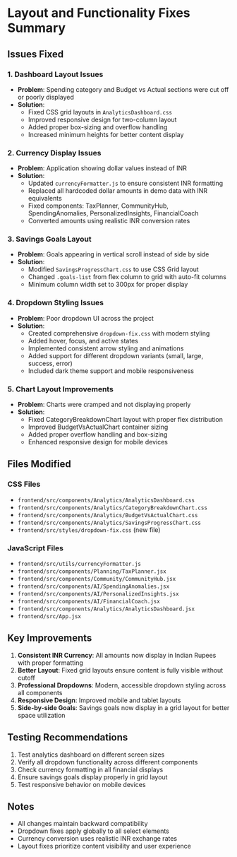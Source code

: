 # Layout and Functionality Fixes Summary

## Issues Fixed

### 1. Dashboard Layout Issues
- **Problem**: Spending category and Budget vs Actual sections were cut off or poorly displayed
- **Solution**: 
  - Fixed CSS grid layouts in `AnalyticsDashboard.css`
  - Improved responsive design for two-column layout
  - Added proper box-sizing and overflow handling
  - Increased minimum heights for better content display

### 2. Currency Display Issues
- **Problem**: Application showing dollar values instead of INR
- **Solution**:
  - Updated `currencyFormatter.js` to ensure consistent INR formatting
  - Replaced all hardcoded dollar amounts in demo data with INR equivalents
  - Fixed components: TaxPlanner, CommunityHub, SpendingAnomalies, PersonalizedInsights, FinancialCoach
  - Converted amounts using realistic INR conversion rates

### 3. Savings Goals Layout
- **Problem**: Goals appearing in vertical scroll instead of side by side
- **Solution**:
  - Modified `SavingsProgressChart.css` to use CSS Grid layout
  - Changed `.goals-list` from flex column to grid with auto-fit columns
  - Minimum column width set to 300px for proper display

### 4. Dropdown Styling Issues
- **Problem**: Poor dropdown UI across the project
- **Solution**:
  - Created comprehensive `dropdown-fix.css` with modern styling
  - Added hover, focus, and active states
  - Implemented consistent arrow styling and animations
  - Added support for different dropdown variants (small, large, success, error)
  - Included dark theme support and mobile responsiveness

### 5. Chart Layout Improvements
- **Problem**: Charts were cramped and not displaying properly
- **Solution**:
  - Fixed CategoryBreakdownChart layout with proper flex distribution
  - Improved BudgetVsActualChart container sizing
  - Added proper overflow handling and box-sizing
  - Enhanced responsive design for mobile devices

## Files Modified

### CSS Files
- `frontend/src/components/Analytics/AnalyticsDashboard.css`
- `frontend/src/components/Analytics/CategoryBreakdownChart.css`
- `frontend/src/components/Analytics/BudgetVsActualChart.css`
- `frontend/src/components/Analytics/SavingsProgressChart.css`
- `frontend/src/styles/dropdown-fix.css` (new file)

### JavaScript Files
- `frontend/src/utils/currencyFormatter.js`
- `frontend/src/components/Planning/TaxPlanner.jsx`
- `frontend/src/components/Community/CommunityHub.jsx`
- `frontend/src/components/AI/SpendingAnomalies.jsx`
- `frontend/src/components/AI/PersonalizedInsights.jsx`
- `frontend/src/components/AI/FinancialCoach.jsx`
- `frontend/src/components/Analytics/AnalyticsDashboard.jsx`
- `frontend/src/App.jsx`

## Key Improvements

1. **Consistent INR Currency**: All amounts now display in Indian Rupees with proper formatting
2. **Better Layout**: Fixed grid layouts ensure content is fully visible without cutoff
3. **Professional Dropdowns**: Modern, accessible dropdown styling across all components
4. **Responsive Design**: Improved mobile and tablet layouts
5. **Side-by-side Goals**: Savings goals now display in a grid layout for better space utilization

## Testing Recommendations

1. Test analytics dashboard on different screen sizes
2. Verify all dropdown functionality across different components
3. Check currency formatting in all financial displays
4. Ensure savings goals display properly in grid layout
5. Test responsive behavior on mobile devices

## Notes

- All changes maintain backward compatibility
- Dropdown fixes apply globally to all select elements
- Currency conversion uses realistic INR exchange rates
- Layout fixes prioritize content visibility and user experience